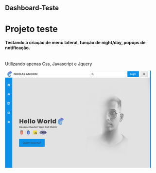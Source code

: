 ## Dashboard-Teste

# Projeto teste
#### Testando a criação de menu lateral, função de night/day, popups de notificação.
<br> Utilizando apenas Css, Javascript e Jquery

<a href="https://nikolasamorim.github.io/Dashboard-Teste/"><img src="img/img.png" class="media-object  img-responsive img-thumbnail" target="_blank"></a>
